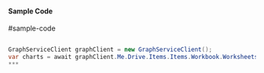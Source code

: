 #### Sample Code
#sample-code 

```C#

GraphServiceClient graphClient = new GraphServiceClient();
var charts = await graphClient.Me.Drive.Items.Items.Workbook.Worksheets.Worksheets.Charts.Charts.Request().GetAsync();
*** 

```